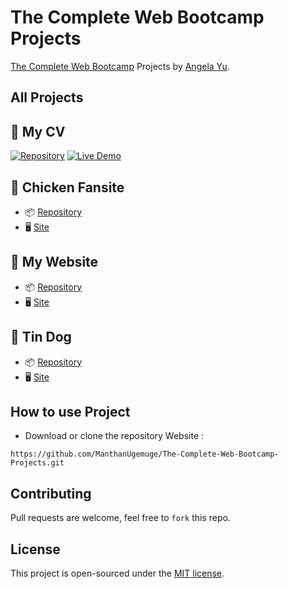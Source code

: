 # The Complete Web Bootcamp Projects

[The Complete Web Bootcamp](https://www.udemy.com/course/the-complete-web-development-bootcamp/) Projects by 
[Angela Yu](https://www.udemy.com/user/4b4368a3-b5c8-4529-aa65-2056ec31f37e/). 

## All Projects

## 📍 My CV

[![Repository](https://img.shields.io/badge/Repository-100000?style=for-the-badge&logo=github&logoColor=white "Github")](https://github.com/ManthanUgemuge/The-Complete-Web-Bootcamp-Projects/tree/main/01.%20my-cv)
[![Live Demo](https://custom-icon-badges.herokuapp.com/badge/-Live-brightgreen?style=for-the-badge&logo=eye&logoColor=white "Live Demo")](https://manthanugemuge.github.io/The-Complete-Web-Bootcamp-Projects/01.%20my-cv)

## 📍 Chicken Fansite

- 📦 [Repository](https://github.com/ManthanUgemuge/The-Complete-Web-Bootcamp-Projects/tree/main/02.%20chicken-fansite)
- 🖥 [Site](https://manthanugemuge.github.io/The-Complete-Web-Bootcamp-Projects/02.%20chicken-fansite)

## 📍 My Website

- 📦 [Repository](https://github.com/ManthanUgemuge/The-Complete-Web-Bootcamp-Projects/tree/main/03.%20my-website)
- 🖥 [Site](https://manthanugemuge.github.io/The-Complete-Web-Bootcamp-Projects/03.%20my-website)

## 📍 Tin Dog

- 📦 [Repository](https://github.com/ManthanUgemuge/The-Complete-Web-Bootcamp-Projects/tree/main/04.%20Tindog)
- 🖥 [Site](https://manthanugemuge.github.io/The-Complete-Web-Bootcamp-Projects/04.%20Tindog)

## How to use Project

- Download or clone the repository Website : 
```
https://github.com/ManthanUgemuge/The-Complete-Web-Bootcamp-Projects.git
```

## Contributing
Pull requests are welcome, feel free to ```fork``` this repo.

## License
This project is open-sourced under the [MIT license]().
